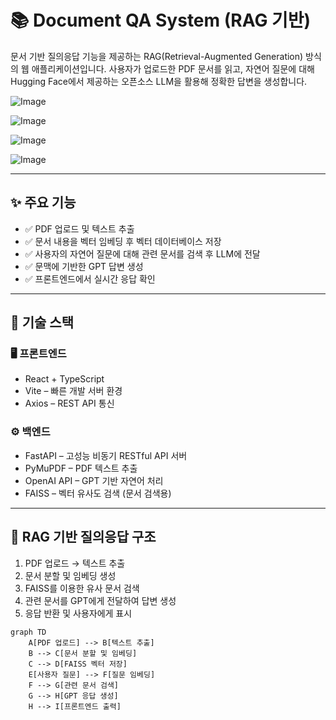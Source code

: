 # 📚 Document QA System (RAG 기반)

문서 기반 질의응답 기능을 제공하는 RAG(Retrieval-Augmented Generation) 방식의 웹 애플리케이션입니다.
사용자가 업로드한 PDF 문서를 읽고, 자연어 질문에 대해 Hugging Face에서 제공하는 오픈소스 LLM을 활용해 정확한 답변을 생성합니다.


![Image](https://github.com/user-attachments/assets/b6cb901f-f3ff-4dff-9512-8655fef2218c)

![Image](https://github.com/user-attachments/assets/52d82fca-269c-450f-9942-b4837cc9b59d)

![Image](https://github.com/user-attachments/assets/a74b3351-11d9-43bd-8b6a-9b832540732d)

![Image](https://github.com/user-attachments/assets/35c95a4c-6ebd-454e-9088-17f97216bc7f)

---

## ✨ 주요 기능

- ✅ PDF 업로드 및 텍스트 추출
- ✅ 문서 내용을 벡터 임베딩 후 벡터 데이터베이스 저장
- ✅ 사용자의 자연어 질문에 대해 관련 문서를 검색 후 LLM에 전달
- ✅ 문맥에 기반한 GPT 답변 생성
- ✅ 프론트엔드에서 실시간 응답 확인

---

## 🧠 기술 스택

### 🖥️ 프론트엔드
- React + TypeScript
- Vite – 빠른 개발 서버 환경
- Axios – REST API 통신

### ⚙️ 백엔드
- FastAPI – 고성능 비동기 RESTful API 서버
- PyMuPDF – PDF 텍스트 추출
- OpenAI API – GPT 기반 자연어 처리
- FAISS – 벡터 유사도 검색 (문서 검색용)

---

## 🔄 RAG 기반 질의응답 구조

1. PDF 업로드 → 텍스트 추출
2. 문서 분할 및 임베딩 생성
3. FAISS를 이용한 유사 문서 검색
4. 관련 문서를 GPT에게 전달하여 답변 생성
5. 응답 반환 및 사용자에게 표시

```mermaid
graph TD
    A[PDF 업로드] --> B[텍스트 추출]
    B --> C[문서 분할 및 임베딩]
    C --> D[FAISS 벡터 저장]
    E[사용자 질문] --> F[질문 임베딩]
    F --> G[관련 문서 검색]
    G --> H[GPT 응답 생성]
    H --> I[프론트엔드 출력]
